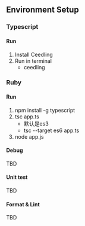 ## Environment Setup

### Typescript

#### Run

1. Install Ceedling
2. Run in terminal
   - ceedling

### Ruby

#### Run

1. npm install -g typescript
2. tsc app.ts
    - 默认是es3
    - tsc --target es6 app.ts
3. node app.js

#### Debug

TBD

#### Unit test

TBD

#### Format & Lint

TBD

